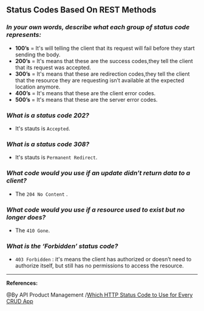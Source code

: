 ## **Status Codes Based On REST Methods**

### ***In your own words, describe what each group of status code represents:***


- **100’s** = It's will telling the client that its request will fail before they start sending the body.
- **200’s** = It's means that these are the success codes,they tell the client that its request was accepted. 
- **300’s** = It's means that these are redirection codes,they tell the client that the resource they are requesting isn’t available at the expected location anymore. 
- **400’s** = It's means that these are the client error codes. 
- **500’s** = It's means that these are the server error codes. 

### ***What is a status code 202?***

- It's stauts is `Accepted`. 

### ***What is a status code 308?***

- It's stauts is ` Permanent Redirect `. 

### ***What code would you use if an update didn’t return data to a client?***

- The `204 No Content` .

### ***What code would you use if a resource used to exist but no longer does?***

- The `410 Gone`.

### ***What is the ‘Forbidden’ status code?***

- `403 Forbidden` : it's means the client has authorized or doesn’t need to authorize itself, but still has no permissions to access the resource.
------------------------------------------------------------

**References:**

@By  API Product Management /[Which HTTP Status Code to Use for Every CRUD App](https://www.moesif.com/blog/technical/api-design/Which-HTTP-Status-Code-To-Use-For-Every-CRUD-App/)
